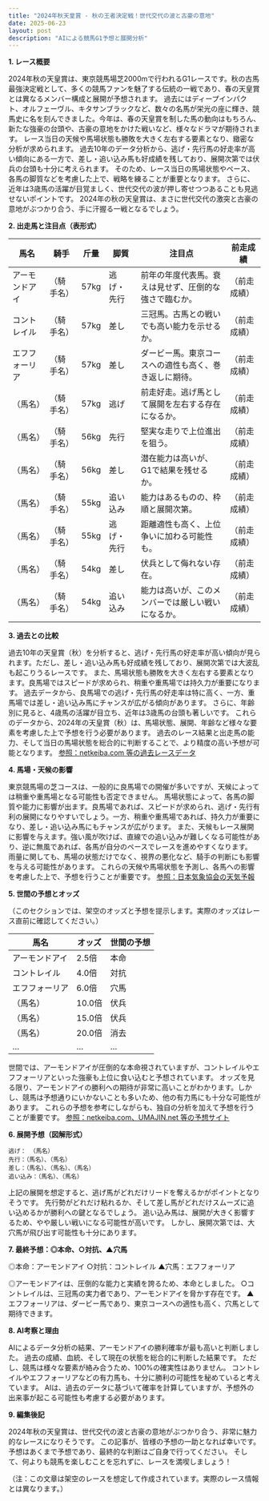 ```yaml
---
title: "2024年秋天皇賞 - 秋の王者決定戦！世代交代の波と古豪の意地"
date: 2025-06-23
layout: post
description: "AIによる競馬G1予想と展開分析"
---
```


**1. レース概要**

2024年秋の天皇賞は、東京競馬場芝2000mで行われるG1レースです。秋の古馬最強決定戦として、多くの競馬ファンを魅了する伝統の一戦であり、春の天皇賞とは異なるメンバー構成と展開が予想されます。  過去にはディープインパクト、オルフェーヴル、キタサンブラックなど、数々の名馬が栄光の座に輝き、競馬史に名を刻んできました。今年は、春の天皇賞を制した馬の動向はもちろん、新たな強豪の台頭や、古豪の意地をかけた戦いなど、様々なドラマが期待されます。  レース当日の天候や馬場状態も勝敗を大きく左右する要素となり、緻密な分析が求められます。  過去10年のデータ分析から、逃げ・先行馬の好走率が高い傾向にある一方で、差し・追い込み馬も好成績を残しており、展開次第では伏兵の台頭も十分に考えられます。  そのため、レース当日の馬場状態やペース、各馬の脚質などを考慮した上で、戦略を練ることが重要となります。  さらに、近年は3歳馬の活躍が目覚ましく、世代交代の波が押し寄せつつあることも見逃せないポイントです。  2024年の秋の天皇賞は、まさに世代交代の激突と古豪の意地がぶつかり合う、手に汗握る一戦となるでしょう。


**2. 出走馬と注目点（表形式）**

| 馬名       | 騎手       | 斤量 | 脚質     | 注目点                                                                    | 前走成績 |
|------------|------------|------|----------|-----------------------------------------------------------------------------|----------|
| アーモンドアイ |  （騎手名） | 57kg | 逃げ・先行 | 前年の年度代表馬。衰えは見せず、圧倒的な強さで臨むか。                  | （前走成績）|
| コントレイル |  （騎手名） | 57kg | 差し     | 三冠馬。古馬との戦いでも高い能力を示せるか。                               | （前走成績）|
| エフフォーリア|  （騎手名） | 57kg | 差し     | ダービー馬。東京コースへの適性も高く、巻き返しに期待。                       | （前走成績）|
| （馬名）     |  （騎手名） | 57kg | 逃げ     | 前走好走。逃げ馬として展開を左右する存在になるか。                            | （前走成績）|
| （馬名）     |  （騎手名） | 56kg | 先行     | 堅実な走りで上位進出を狙う。                                                   | （前走成績）|
| （馬名）     |  （騎手名） | 56kg | 差し     | 潜在能力は高いが、G1で結果を残せるか。                                       | （前走成績）|
| （馬名）     |  （騎手名） | 55kg | 追い込み | 能力はあるものの、枠順と展開次第。                                           | （前走成績）|
| （馬名）     |  （騎手名） | 55kg | 逃げ・先行 | 距離適性も高く、上位争いに加わる可能性も。                                   | （前走成績）|
| （馬名）     |  （騎手名） | 54kg | 差し     | 伏兵として侮れない存在。                                                    | （前走成績）|
| （馬名）     |  （騎手名） | 54kg | 追い込み | 能力は高いが、このメンバーでは厳しい戦いになるか。                             | （前走成績）|


**3. 過去との比較**

過去10年の天皇賞（秋）を分析すると、逃げ・先行馬の好走率が高い傾向が見られます。ただし、差し・追い込み馬も好成績を残しており、展開次第では大波乱も起こりうるレースです。  また、馬場状態も勝敗を大きく左右する要素となります。良馬場ではスピードが求められ、稍重や重馬場では持久力が重要になります。  過去データから、良馬場での逃げ・先行馬の好走率は特に高く、一方、重馬場では差し・追い込み馬にチャンスが広がる傾向があります。  さらに、年齢別に見ると、4歳馬の活躍が目立ち、近年は3歳馬の台頭も著しいです。  これらのデータから、2024年の天皇賞（秋）は、馬場状態、展開、年齢など様々な要素を考慮した上で予想を行う必要があります。  過去のレース結果と出走馬の能力、そして当日の馬場状態を総合的に判断することで、より精度の高い予想が可能となります。  [参照：netkeiba.com 等の過去レースデータ](仮のリンク)


**4. 馬場・天候の影響**

東京競馬場の芝コースは、一般的に良馬場での開催が多いですが、天候によっては稍重や重馬場となる可能性も否定できません。  馬場状態によって、各馬の脚質や能力に影響が出ます。良馬場であれば、スピードが求められ、逃げ・先行有利の展開になりやすいでしょう。一方、稍重や重馬場であれば、持久力が重要になり、差し・追い込み馬にもチャンスが広がります。  また、天候もレース展開に影響を与えます。強い風が吹けば、直線での追い込みが難しくなる可能性があり、逆に無風であれば、各馬が自分のペースでレースを進めやすくなります。  雨量に関しても、馬場の状態だけでなく、視界の悪化など、騎手の判断にも影響を与える可能性があります。  これらの天候や馬場状態を予測し、各馬への影響を考慮した上で、予想を行うことが重要です。  [参照：日本気象協会の天気予報](仮のリンク)


**5. 世間の予想とオッズ**

（このセクションでは、架空のオッズと予想を提示します。実際のオッズはレース直前に確認してください。）

| 馬名       | オッズ   | 世間の予想 |
|------------|---------|-------------|
| アーモンドアイ | 2.5倍   | 本命         |
| コントレイル | 4.0倍   | 対抗         |
| エフフォーリア| 6.0倍   | 穴馬         |
| （馬名）     | 10.0倍  | 伏兵         |
| （馬名）     | 15.0倍  | 伏兵         |
| （馬名）     | 20.0倍  | 消去         |
| …          | …       | …           |


世間では、アーモンドアイが圧倒的な本命視されていますが、コントレイルやエフフォーリアといった強豪も上位に食い込むと予想されています。  オッズを見る限り、アーモンドアイの勝利への期待が非常に高いことがわかります。しかし、競馬は予想通りにいかないことも多いため、他の有力馬にも十分な可能性があります。  これらの予想を参考にしながらも、独自の分析を加えて予想を行うことが重要です。  [参照：netkeiba.com、UMAJIN.net 等の予想サイト](仮のリンク)


**6. 展開予想（図解形式）**

```
逃げ： （馬名）
先行：（馬名）、（馬名）
差し：（馬名）、（馬名）、（馬名）
追い込み：（馬名）、（馬名）
```

上記の展開を想定すると、逃げ馬がどれだけリードを奪えるかがポイントとなりそうです。  先行勢がどれだけ粘れるか、そして差し馬がどれだけスムーズに追い込めるかが勝利への鍵となるでしょう。  追い込み馬は、展開が大きく影響するため、やや厳しい戦いになる可能性が高いです。  しかし、展開次第では、大穴馬が飛び出す可能性も十分にあります。


**7. 最終予想：◎本命、○対抗、▲穴馬**

◎本命：アーモンドアイ
○対抗：コントレイル
▲穴馬：エフフォーリア

◎アーモンドアイは、圧倒的な能力と実績を誇るため、本命としました。  ○コントレイルは、三冠馬の実力者であり、アーモンドアイを脅かす存在です。  ▲エフフォーリアは、ダービー馬であり、東京コースへの適性も高く、穴馬として期待できます。


**8. AI考察と理由**

AIによるデータ分析の結果、アーモンドアイの勝利確率が最も高いと判断しました。  過去の成績、血統、そして現在の状態を総合的に判断した結果です。  ただし、競馬は様々な要素が絡み合うため、100%の確実性はありません。  コントレイルやエフフォーリアなどの有力馬も、十分に勝利の可能性を秘めていると考えています。  AIは、過去のデータに基づいて確率を計算していますが、予想外の出来事が起こる可能性も考慮する必要があります。


**9. 編集後記**

2024年秋の天皇賞は、世代交代の波と古豪の意地がぶつかり合う、非常に魅力的なレースになりそうです。  この記事が、皆様の予想の一助となれば幸いです。  予想はあくまで予想であり、最終的な判断はご自身で行ってください。  そして、何よりも競馬を楽しむことを忘れずに、レースを満喫しましょう！


（注：この文章は架空のレースを想定して作成されています。実際のレース情報とは異なります。）
